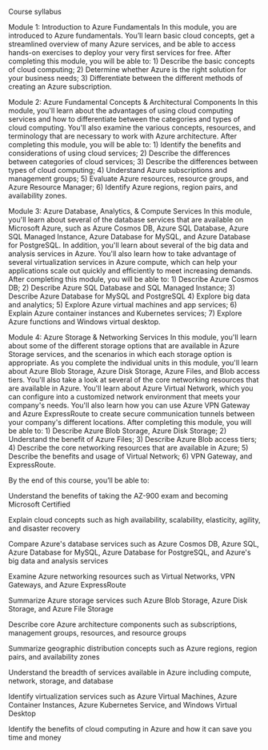 Course syllabus


Module 1: Introduction to Azure Fundamentals 
In this module, you are introduced to Azure fundamentals. You’ll learn basic cloud concepts, get a streamlined overview of many Azure services, and be able to access hands-on exercises to deploy your very first services for free. After completing this module, you will be able to: 1) Describe the basic concepts of cloud computing; 2) Determine whether Azure is the right solution for your business needs; 3) Differentiate between the different methods of creating an Azure subscription. 

Module 2: Azure Fundamental Concepts & Architectural Components 
In this module, you'll learn about the advantages of using cloud computing services and how to differentiate between the categories and types of cloud computing. You'll also examine the various concepts, resources, and terminology that are necessary to work with Azure architecture. After completing this module, you will be able to: 1) Identify the benefits and considerations of using cloud services; 2) Describe the differences between categories of cloud services; 3) Describe the differences between types of cloud computing; 4) Understand Azure subscriptions and management groups; 5) Evaluate Azure resources, resource groups, and Azure Resource Manager; 6) Identify Azure regions, region pairs, and availability zones. 

Module 3: Azure Database, Analytics, & Compute Services 
In this module, you'll learn about several of the database services that are available on Microsoft Azure, such as Azure Cosmos DB, Azure SQL Database, Azure SQL Managed Instance, Azure Database for MySQL, and Azure Database for PostgreSQL. In addition, you'll learn about several of the big data and analysis services in Azure. You'll also learn how to take advantage of several virtualization services in Azure compute, which can help your applications scale out quickly and efficiently to meet increasing demands. After completing this module, you will be able to: 1) Describe Azure Cosmos DB; 2) Describe Azure SQL Database and SQL Managed Instance; 3) Describe Azure Database for MySQL and PostgreSQL 4) Explore big data and analytics; 5) Explore Azure virtual machines and app services; 6) Explain Azure container instances and Kubernetes services; 7) Explore Azure functions and Windows virtual desktop. 

Module 4: Azure Storage & Networking Services 
In this module, you'll learn about some of the different storage options that are available in Azure Storage services, and the scenarios in which each storage option is appropriate. As you complete the individual units in this module, you'll learn about Azure Blob Storage, Azure Disk Storage, Azure Files, and Blob access tiers. You'll also take a look at several of the core networking resources that are available in Azure. You'll learn about Azure Virtual Network, which you can configure into a customized network environment that meets your company's needs. You'll also learn how you can use Azure VPN Gateway and Azure ExpressRoute to create secure communication tunnels between your company's different locations. After completing this module, you will be able to: 1) Describe Azure Blob Storage, Azure Disk Storage; 2) Understand the benefit of Azure Files; 3) Describe Azure Blob access tiers; 4) Describe the core networking resources that are available in Azure; 5) Describe the benefits and usage of Virtual Network; 6) VPN Gateway, and ExpressRoute. 

By the end of this course, you’ll be able to:  

Understand the benefits of taking the AZ-900 exam and becoming Microsoft Certified 

Explain cloud concepts such as high availability, scalability, elasticity, agility, and disaster recovery 

Compare Azure's database services such as Azure Cosmos DB, Azure SQL, Azure Database for MySQL, Azure Database for PostgreSQL, and Azure's big data and analysis services 

Examine Azure networking resources such as Virtual Networks, VPN Gateways, and Azure ExpressRoute 

Summarize Azure storage services such Azure Blob Storage, Azure Disk Storage, and Azure File Storage

Describe core Azure architecture components such as subscriptions, management groups, resources, and resource groups 

Summarize geographic distribution concepts such as Azure regions, region pairs, and availability zones 

Understand the breadth of services available in Azure including compute, network, storage, and database 

Identify virtualization services such as Azure Virtual Machines, Azure Container Instances, Azure Kubernetes Service, and Windows Virtual Desktop 

Identify the benefits of cloud computing in Azure and how it can save you time and money 